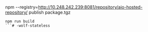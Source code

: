npm --registry=http://10.248.242.239:8081/repository/aio-hosted-repository/ publish package.tgz

```shell
npm run build
```# -wolf-stateless
